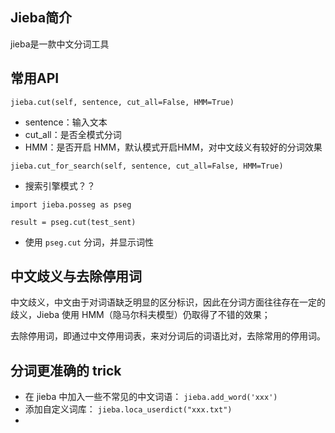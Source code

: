 ## Jieba简介

jieba是一款中文分词工具


## 常用API

`jieba.cut(self, sentence, cut_all=False, HMM=True)`

- sentence：输入文本
- cut_all：是否全模式分词
- HMM：是否开启 HMM，默认模式开启HMM，对中文歧义有较好的分词效果

`jieba.cut_for_search(self, sentence, cut_all=False, HMM=True)`

- 搜索引擎模式？？

```
import jieba.posseg as pseg

result = pseg.cut(test_sent)
```
- 使用 `pseg.cut` 分词，并显示词性

## 中文歧义与去除停用词

中文歧义，中文由于对词语缺乏明显的区分标识，因此在分词方面往往存在一定的歧义，Jieba 使用 HMM（隐马尔科夫模型）仍取得了不错的效果；

去除停用词，即通过中文停用词表，来对分词后的词语比对，去除常用的停用词。


## 分词更准确的 trick

- 在 jieba 中加入一些不常见的中文词语： `jieba.add_word('xxx')`
- 添加自定义词库： `jieba.loca_userdict("xxx.txt")`
-  

